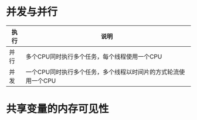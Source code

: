 # 并发与并行

| 执行 | 说明                                                         |
| ---- | ------------------------------------------------------------ |
| 并行 | 多个CPU同时执行多个任务，每个线程使用一个CPU                 |
| 并发 | 一个CPU同时执行多个任务，多个线程以时间片的方式轮流使用一个CPU |

# 共享变量的内存可见性